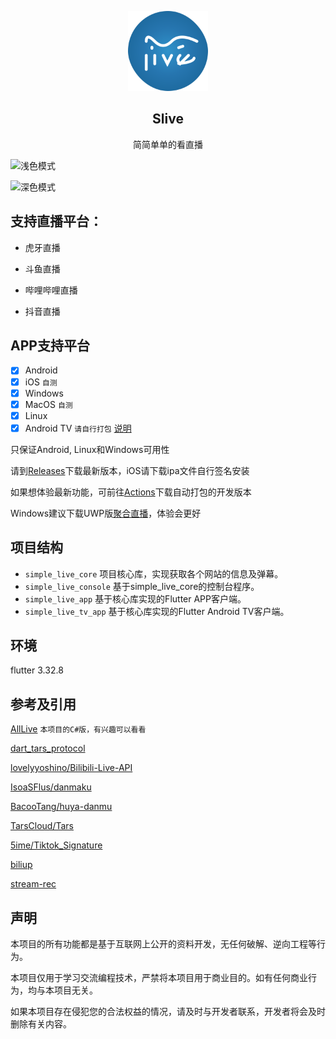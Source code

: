 


<p align="center">
    <img width="128" src="/assets/logo.png" alt="Simple Live logo">
</p>
<h2 align="center">Slive</h2>

<p align="center">
简简单单的看直播
</p>

![浅色模式](/assets/screenshot_light.jpg)

![深色模式](/assets/screenshot_dark.jpg)

## 支持直播平台：

- 虎牙直播

- 斗鱼直播

- 哔哩哔哩直播

- 抖音直播

## APP支持平台

- [x] Android 
- [x] iOS `自测`
- [x] Windows 
- [x] MacOS `自测`
- [x] Linux
- [x] Android TV `请自行打包` [说明](https://github.com/SlotSun/dart_simple_live/issues/4)

只保证Android, Linux和Windows可用性

请到[Releases](https://github.com/slotsun/dart_simple_live/releases)下载最新版本，iOS请下载ipa文件自行签名安装

如果想体验最新功能，可前往[Actions](https://github.com/slotsun/dart_simple_live/actions)下载自动打包的开发版本

Windows建议下载UWP版[聚合直播](https://www.microsoft.com/store/apps/9N1TWG2G84VD)，体验会更好


## 项目结构

- `simple_live_core` 项目核心库，实现获取各个网站的信息及弹幕。
- `simple_live_console` 基于simple_live_core的控制台程序。
- `simple_live_app` 基于核心库实现的Flutter APP客户端。
- `simple_live_tv_app` 基于核心库实现的Flutter Android TV客户端。

## 环境

flutter 3.32.8

## 参考及引用

[AllLive](https://github.com/xiaoyaocz/AllLive) `本项目的C#版，有兴趣可以看看`

[dart_tars_protocol](https://github.com/xiaoyaocz/dart_tars_protocol.git)

[lovelyyoshino/Bilibili-Live-API](https://github.com/lovelyyoshino/Bilibili-Live-API/blob/master/API.WebSocket.md)

[IsoaSFlus/danmaku](https://github.com/IsoaSFlus/danmaku)

[BacooTang/huya-danmu](https://github.com/BacooTang/huya-danmu)

[TarsCloud/Tars](https://github.com/TarsCloud/Tars)

[5ime/Tiktok_Signature](https://github.com/5ime/Tiktok_Signature)

[biliup](https://github.com/biliup/biliup)

[stream-rec](https://github.com/stream-rec/stream-rec)

## 声明

本项目的所有功能都是基于互联网上公开的资料开发，无任何破解、逆向工程等行为。

本项目仅用于学习交流编程技术，严禁将本项目用于商业目的。如有任何商业行为，均与本项目无关。

如果本项目存在侵犯您的合法权益的情况，请及时与开发者联系，开发者将会及时删除有关内容。
